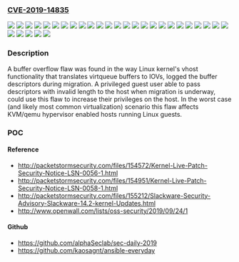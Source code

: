 ### [CVE-2019-14835](https://cve.mitre.org/cgi-bin/cvename.cgi?name=CVE-2019-14835)
![](https://img.shields.io/static/v1?label=Product&message=Red%20Hat%20Enterprise%20Linux%206&color=blue)
![](https://img.shields.io/static/v1?label=Product&message=Red%20Hat%20Enterprise%20Linux%206.5%20Advanced%20Update%20Support&color=blue)
![](https://img.shields.io/static/v1?label=Product&message=Red%20Hat%20Enterprise%20Linux%206.6%20Advanced%20Update%20Support&color=blue)
![](https://img.shields.io/static/v1?label=Product&message=Red%20Hat%20Enterprise%20Linux%207&color=blue)
![](https://img.shields.io/static/v1?label=Product&message=Red%20Hat%20Enterprise%20Linux%207.2%20Advanced%20Update%20Support&color=blue)
![](https://img.shields.io/static/v1?label=Product&message=Red%20Hat%20Enterprise%20Linux%207.2%20Telco%20Extended%20Update%20Support&color=blue)
![](https://img.shields.io/static/v1?label=Product&message=Red%20Hat%20Enterprise%20Linux%207.2%20Update%20Services%20for%20SAP%20Solutions&color=blue)
![](https://img.shields.io/static/v1?label=Product&message=Red%20Hat%20Enterprise%20Linux%207.3%20Advanced%20Update%20Support&color=blue)
![](https://img.shields.io/static/v1?label=Product&message=Red%20Hat%20Enterprise%20Linux%207.3%20Telco%20Extended%20Update%20Support&color=blue)
![](https://img.shields.io/static/v1?label=Product&message=Red%20Hat%20Enterprise%20Linux%207.3%20Update%20Services%20for%20SAP%20Solutions&color=blue)
![](https://img.shields.io/static/v1?label=Product&message=Red%20Hat%20Enterprise%20Linux%207.4%20Advanced%20Update%20Support&color=blue)
![](https://img.shields.io/static/v1?label=Product&message=Red%20Hat%20Enterprise%20Linux%207.4%20Telco%20Extended%20Update%20Support&color=blue)
![](https://img.shields.io/static/v1?label=Product&message=Red%20Hat%20Enterprise%20Linux%207.4%20Update%20Services%20for%20SAP%20Solutions&color=blue)
![](https://img.shields.io/static/v1?label=Product&message=Red%20Hat%20Enterprise%20Linux%207.5%20Extended%20Update%20Support&color=blue)
![](https://img.shields.io/static/v1?label=Product&message=Red%20Hat%20Enterprise%20Linux%207.6%20Extended%20Update%20Support&color=blue)
![](https://img.shields.io/static/v1?label=Product&message=Red%20Hat%20Enterprise%20Linux%208&color=blue)
![](https://img.shields.io/static/v1?label=Product&message=Red%20Hat%20Virtualization%204%20for%20Red%20Hat%20Enterprise%20Linux%207&color=blue)
![](https://img.shields.io/static/v1?label=Product&message=Red%20Hat%20Virtualization%204.2%20for%20Red%20Hat%20Enterprise%20Linux%207.6%20EUS&color=blue)
![](https://img.shields.io/static/v1?label=Version&message=!%200%3A2.6.32-431.96.2.el6%20&color=brighgreen)
![](https://img.shields.io/static/v1?label=Version&message=!%200%3A2.6.32-504.81.2.el6%20&color=brighgreen)
![](https://img.shields.io/static/v1?label=Version&message=!%200%3A2.6.32-754.23.1.el6%20&color=brighgreen)
![](https://img.shields.io/static/v1?label=Version&message=!%200%3A3.10.0-1062.1.2.rt56.1025.el7%20&color=brighgreen)
![](https://img.shields.io/static/v1?label=Version&message=!%200%3A3.10.0-327.82.1.el7%20&color=brighgreen)
![](https://img.shields.io/static/v1?label=Version&message=!%200%3A3.10.0-514.69.1.el7%20&color=brighgreen)
![](https://img.shields.io/static/v1?label=Version&message=!%200%3A3.10.0-693.59.1.el7%20&color=brighgreen)
![](https://img.shields.io/static/v1?label=Version&message=!%200%3A3.10.0-862.41.2.el7%20&color=brighgreen)
![](https://img.shields.io/static/v1?label=Version&message=!%200%3A3.10.0-957.35.2.el7%20&color=brighgreen)
![](https://img.shields.io/static/v1?label=Version&message=!%200%3A4.18.0-80.11.2.rt9.157.el8_0%20&color=brighgreen)
![](https://img.shields.io/static/v1?label=Version&message=!%200%3A4.3.5-20190920.0.el7_7%20&color=brighgreen)
![](https://img.shields.io/static/v1?label=Vulnerability&message=Buffer%20Copy%20without%20Checking%20Size%20of%20Input%20('Classic%20Buffer%20Overflow')&color=brighgreen)

### Description

A buffer overflow flaw was found in the way Linux kernel's vhost functionality that translates virtqueue buffers to IOVs, logged the buffer descriptors during migration. A privileged guest user able to pass descriptors with invalid length to the host when migration is underway, could use this flaw to increase their privileges on the host. In the worst case (and likely most common virtualization) scenario this flaw affects KVM/qemu hypervisor enabled hosts running Linux guests.

### POC

#### Reference
- http://packetstormsecurity.com/files/154572/Kernel-Live-Patch-Security-Notice-LSN-0056-1.html
- http://packetstormsecurity.com/files/154951/Kernel-Live-Patch-Security-Notice-LSN-0058-1.html
- http://packetstormsecurity.com/files/155212/Slackware-Security-Advisory-Slackware-14.2-kernel-Updates.html
- http://www.openwall.com/lists/oss-security/2019/09/24/1

#### Github
- https://github.com/alphaSeclab/sec-daily-2019
- https://github.com/kaosagnt/ansible-everyday

